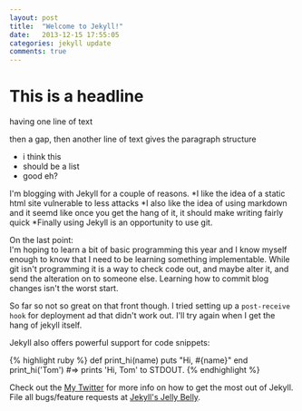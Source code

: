 ```yaml
---
layout: post
title:  "Welcome to Jekyll!"
date:   2013-12-15 17:55:05
categories: jekyll update
comments: true
---
```


This is a headline
==================

having one line of text

then a gap, then another line of text gives the paragraph structure

* i think this
* should be a list
* good eh?

I'm blogging with Jekyll for a couple of reasons.
*I like the idea of a static html site vulnerable to less attacks
*I also like the idea of using markdown and it seemd like once you get the hang of it, it should make writing fairly quick
*Finally using Jekyll is an opportunity to use git. 

On the last point:  
I'm hoping to learn a bit of basic programming this year and I know myself enough to know that I need to be learning something implementable. While git isn't programming it is a way to check code out, and maybe alter it, and send the alteration on to someone else. Learning how to commit blog changes isn't the worst start.

So far so not so great on that front though. I tried setting up a `post-receive hook` for deployment ad that didn't work out. I'll try again when I get the hang of jekyll itself.     


Jekyll also offers powerful support for code snippets:

{% highlight ruby %}
def print_hi(name)
  puts "Hi, #{name}"
end
print_hi('Tom')
#=> prints 'Hi, Tom' to STDOUT.
{% endhighlight %}

Check out the [My Twitter][@padraicst] for more info on how to get the most out of Jekyll. File all bugs/feature requests at [Jekyll's Jelly Belly][jellybelly].

[jellybelly]: https://jellybelly.com/‎
[@padraicst]:    http://twitter.com
